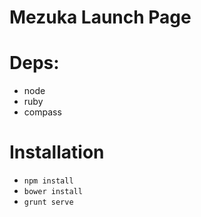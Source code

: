 # Mezuka Launch Page

# Deps:

* node
* ruby
* compass

# Installation
* `npm install`
* `bower install`
* `grunt serve`
